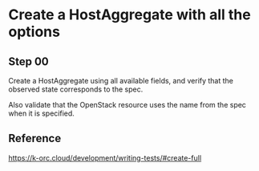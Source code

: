 # Create a HostAggregate with all the options

## Step 00

Create a HostAggregate using all available fields, and verify that the observed state corresponds to the spec.

Also validate that the OpenStack resource uses the name from the spec when it is specified.

## Reference

https://k-orc.cloud/development/writing-tests/#create-full
